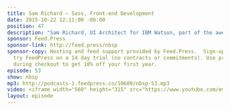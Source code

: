 ```yaml
---
title: Sam Richard — Sass, Front-end Development
date: 2015-10-22 12:11:00 -06:00
position: 47
description: "Sam Richard, UI Architect for IBM Watson, part of the awesome design team, where he waxes philosophical about Sass+Compass, Responsive Web Design, Drupal, Photography, and, on occasion, bacon. Richard got his start with the New York State Senate and the World Economic Forum which instilled a great love for Open Source, Open Government, and an Open World, which caries on to this day."
sponsor: Feed.Press
sponsor-link: http://feed.press/nbsp
sponsor-copy: Hosting and feed support provided by Feed.Press.  Sign-up today and
  try FeedPress on a 14 day trial (no contracts or commitments). Use promo code *nbsp*
  during checkout to get 10% off your first year.
episode: 53
show: nbsp
mp3: http://podcasts-1.feedpress.co/10609/nbsp-53.mp3
video: <iframe width="560" height="315" src="https://www.youtube.com/embed/0aijIINXJTk" frameborder="0" allowfullscreen></iframe>
layout: episode
---
```


